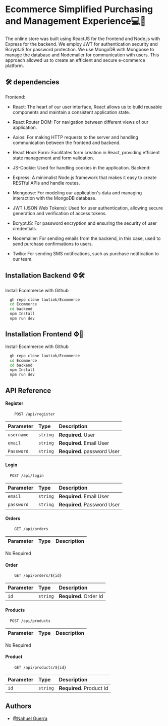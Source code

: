 
# Ecommerce Simplified Purchasing and Management Experience💻🛒

The online store was built using ReactJS for the frontend and Node.js with Express for the backend. We employ JWT for authentication security and BcryptJS for password protection. We use MongoDB with Mongoose to manage the database and Nodemailer for communication with users. This approach allowed us to create an efficient and secure e-commerce platform.



## 🛠 dependencies


Frontend:

- React: The heart of our user interface, React allows us to build reusable components and maintain a consistent application state.
- React Router DOM: For navigation between different views of our application.
- Axios: For making HTTP requests to the server and handling communication between the frontend and backend.
- React Hook Form: Facilitates form creation in React, providing efficient state management and form validation.
- JS-Cookie: Used for handling cookies in the application.
Backend:

- Express: A minimalist Node.js framework that makes it easy to create RESTful APIs and handle routes.
- Mongoose: For modeling our application's data and managing interaction with the MongoDB database.
- JWT (JSON Web Tokens): Used for user authentication, allowing secure generation and verification of access tokens.
- BcryptJS: For password encryption and ensuring the security of user credentials.
- Nodemailer: For sending emails from the backend, in this case, used to send purchase confirmations to users.
- Twilio: For sending SMS notifications, such as purchase notification to our team.
## Installation Backend ⚙🛠

Install Ecommerce with Github

```bash
  gh repo clone lautiok/Ecommerce
  cd Ecommerce
  cd backend 
  npm Install
  npm run dev
```
    


## Installation Frontend ⚙🧱

Install Ecommerce with Github

```bash
  gh repo clone lautiok/Ecommerce
  cd Ecommerce
  cd backend 
  npm Install
  npm run dev
```
    

## API Reference

#### Register

```http
    POST /api/register

```

| Parameter | Type     | Description                |
| :-------- | :------- | :------------------------- |
| `username` | `string` | **Required**. User  |
| `email` | `string` | **Required**. Email User  |
| `Password` | `string` | **Required**. password User  |




#### Login

```http
  POST /api/login
```

| Parameter | Type     | Description                       |
| :-------- | :------- | :-------------------------------- |
| `email`      | `string` | **Required**. Email User |
| `password` | `string` | **Required**. Password User  |


#### Orders

```http
    GET /api/orders
```

| Parameter | Type     | Description                       |
| :-------- | :------- | :-------------------------------- |
No Required 

#### Order

```http
    GET /api/orders/${id}
```

| Parameter | Type     | Description                       |
| :-------- | :------- | :-------------------------------- |
| `id`      | `string` | **Required**. Order Id |


#### Products

```http
  POST /api/products
```

| Parameter | Type     | Description                       |
| :-------- | :------- | :-------------------------------- |
No Required

#### Product

```http
    GET /api/products/${id}

```

| Parameter | Type     | Description                       |
| :-------- | :------- | :-------------------------------- |
| `id`      | `string` | **Required**. Product Id |

## Authors

- [@Nahuel Guerra](https://www.nahuelguerra.com.ar)

